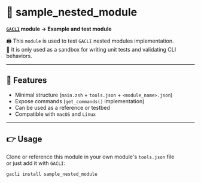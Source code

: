 # 🧩 sample_nested_module

**[`GACLI`](https://github.com/guillaumeast/gacli) module → Example and test module**

🖨️ This `module` is used to test `GACLI` nested modules implementation.  
🧪 It is only used as a sandbox for writing unit tests and validating CLI behaviors.

---

## 🎁 Features

- Minimal structure (`main.zsh` + `tools.json` + `<module_name>.json`)
- Expose commands (`get_commands()` implementation)
- Can be used as a reference or testbed
- Compatible with `macOS` and `Linux`

---

## 👉 Usage

Clone or reference this module in your own module's `tools.json` file  
or just add it with `GACLI`:

```bash
gacli install sample_nested_module
```
